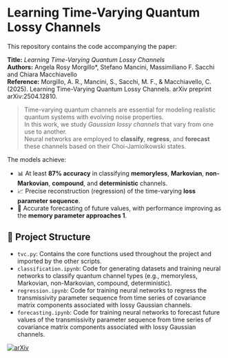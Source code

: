 # Learning Time-Varying Quantum Lossy Channels

This repository contains the code accompanying the paper:

**Title:** _Learning Time-Varying Quantum Lossy Channels_  
**Authors:** Angela Rosy Morgillo*, Stefano Mancini, Massimiliano F. Sacchi and Chiara Macchiavello  
**Reference:** Morgillo, A. R., Mancini, S., Sacchi, M. F., & Macchiavello, C. (2025). Learning Time-Varying Quantum Lossy Channels. arXiv preprint arXiv:2504.12810.

> Time-varying quantum channels are essential for modeling realistic quantum systems with evolving noise properties.  
> In this work, we study *Gaussian lossy channels* that vary from one use to another.  
> Neural networks are employed to **classify**, **regress**, and **forecast** these channels based on their Choi-Jamiolkowski states.

The models achieve:
- 📊 At least **87% accuracy** in classifying **memoryless**, **Markovian**, **non-Markovian**, **compound**, and **deterministic** channels.
- 📈 Precise reconstruction (regression) of the time-varying **loss parameter sequence**.
- 🔮 Accurate forecasting of future values, with performance improving as the **memory parameter approaches 1**.


## 📁 Project Structure
- `tvc.py`: Contains the core functions used throughout the project and imported by the other scripts.
- `classification.ipynb`: Code for generating datasets and training neural networks to classify quantum channel types (e.g., memoryless, Markovian, non-Markovian, compound, deterministic).
- `regression.ipynb`: Code for training neural networks to regress the transmissivity parameter sequence from time series of covariance matrix components associated with lossy Gaussian channels.
- `forecasting.ipynb`: Code for training neural networks to forecast future values of the transmissivity parameter sequence from time series of covariance matrix components associated with lossy Gaussian channels.
  

[![arXiv](https://img.shields.io/badge/arXiv-2504.12810-b31b1b?logo=arxiv&logoColor=white)](https://arxiv.org/abs/2504.12810)
